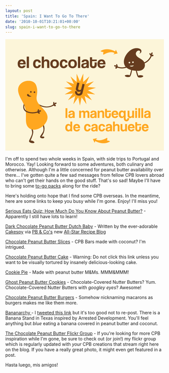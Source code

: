 ```yaml
---
layout: post
title: 'Spain: I Want To Go To There'
date: '2010-10-01T10:21:01+00:00'
slug: spain-i-want-to-go-to-there
---
```

<a href="/images/uploads/2010/09/el_chocolate.gif"><img src="/images/uploads/2010/09/el_chocolate.gif" alt="" title="el_chocolate" width="500" height="350" class="alignnone size-full wp-image-922" /></a>

I'm off to spend two whole weeks in Spain, with side trips to Portugal and Morocco. Yay! Looking forward to some adventures, both culinary and otherwise. Although I'm a little concerned for peanut butter availability over there... I've gotten quite a few sad messages from fellow CPB lovers abroad who can't get their hands on the good stuff. That's so sad! Maybe I'll have to bring some <a href="http://www.flickr.com/photos/kstar810/4932793013/">to-go packs</a> along for the ride?

Here's holding onto hope that I find some CPB overseas. In the meantime, here are some links to keep you busy while I'm gone. Enjoy! I'll miss you!

<a href="http://www.seriouseats.com/2010/09/quiz-how-much-do-you-know-about-peanut-butter.html">Serious Eats Quiz: How Much Do You Know About Peanut Butter?</a> - Apparently I still have lots to learn!

<a href="http://ilovepeanutbutter.com/recipes/dark-chocolate-peanut-butter-dutch-baby-3/">Dark Chocolate Peanut Butter Dutch Baby</a> - Written by the ever-adorable <a href="http://www.cakespy.com/">Cakespy</a> via <a href="http://www.ilovepeanutbutter.com/">PB & Co's</a> new <a href="http://ilovepeanutbutter.com/recipes/">All-Star Recipe Blog</a>

<a href="http://www.sweetestkitchen.com/2010/09/chocolate-peanut-butter-slice/">Chocolate Peanut Butter Slices</a> - CPB Bars made with coconut? I'm intrigued.

<a href="http://sugarcooking.blogspot.com/2010/09/chocolate-peanut-butter-cake.html">Chocolate Peanut Butter Cake</a> - Warning: Do not click this link unless you want to be visually tortured by insanely delicious-looking cake.

<a href="http://www.culinaryconcoctionsbypeabody.com/2010/04/04/sweetie-pie/">Cookie Pie</a> - Made with peanut butter M&Ms. MMM&MMM!

<a href="http://www.dylanscandybar.com/halloween/ghost-peanut-butter-cookies/">Ghost Peanut Butter Cookies</a> - Chocolate-Covered Nutter Butters? Yum. Chocolate-Covered Nutter Butters with <em>googley eyes</em>? Awesome!

<a href="http://www.foodnetwork.com/recipes/gale-gand/chocolate-peanut-butter-burgers-french-macaroons-recipe/index.html">Chocolate Peanut Butter Burgers</a> - Somehow nicknaming macarons as burgers makes me like them more. 

<a href="http://www.seriouseats.com/2010/09/bananarchy-frozen-banana-stand-inspired-by-arrested-development-austin-tx.html?utm_source=feedburner&utm_medium=feed&utm_campaign=Feed:+seriouseatsfeaturesvideos+(Serious+Eats)">Bananarchy </a>- I <a href="http://twitter.com/cpbgallery/status/25903439308">tweeted this link</a> but it's too good not to re-post. There is a Banana Stand in Texas inspired by Arrested Development. You'll feel anything but <em>blue</em> eating a banana covered in peanut butter and coconut. 

<a href="http://www.flickr.com/groups/chocolateandpeanutbutter/">The Chocolate Peanut Butter Flickr Group</a> - If you're looking for more CPB inspiration while I'm gone, be sure to check out (or join!) my flickr group which is regularly updated with <em>your</em> CPB creations that stream right here on the blog. If you have a really great photo, it might even get featured in a post.

Hasta luego, mis amigos!
